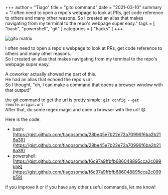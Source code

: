 +++
author = "Tiago"
title = "gito command"
date = "2021-03-10"
summary = "I often need to open a repo's webpage to look at PRs, get code reference to others and many other reasons. So I created an alias that makes navigating from my terminal to the repo's webpage super easy."
tags = [
    "bash",
    "powershell",
    "git"
]
categories = [
    "hacks"
]
+++

![gito matrix](/imgs/misc/gito.jpg#center)

I often need to open a repo's webpage to look at PRs, get code reference to others and many other reasons.   
So I created an alias that makes navigating from my terminal to the repo's webpage super easy.  

A coworker actually showed me part of this.  
He had an alias that echoed the repo's url.  
So I thought, "oh, I can make a command that opens a browser window with that output!"

the git command to get the url is pretty simple: `git config --get remote.origin.url`  
After that, do some regex magic and open a browser with the url! 😄

Here is the code:
- bash: [https://gist.github.com/tiagosomda/28be45e7b22e72a70996f6ba2b218a39](https://gist.github.com/tiagosomda/28be45e7b22e72a70996f6ba2b218a39)
- powershell: [https://gist.github.com/tiagosomda/f6c97a9ffbfb686048895cca2c099b58](https://gist.github.com/tiagosomda/f6c97a9ffbfb686048895cca2c099b58)  

if you improve it or if you have any other useful commands, let me know!